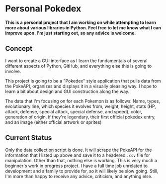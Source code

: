 <h1>Personal Pokedex</h1>

**This is a personal project that I am working on while attempting to learn more about various libraries in Python. Feel free to let me know what I can improve upon. I'm just starting out, so any advice is welcome.**

<h2>Concept</h2>

I want to create a GUI interface as I learn the fundamentals of several different aspects of Python, GitHub, and everything else this is going to involve.

This project is going to be a "Pokedex" style application that pulls data from the PokeAPI, organizes and displays it in a visually pleasing way. I hope to learn a bit about design and GUI construction along the way.

The data that I'm focusing on for each Pokemon is as follows: Name, types, evolutionary line, which species it evolves from, weight, height, stats (HP, attack, defense, special attack, special defense, and speed), color, generation of origin, if they're legendary, their first official pokedex entry, and an image (either official artwork or sprites)

<h2>Current Status</h2>

Only the data collection script is done. It will scrape the PokeAPI for the information that I listed up above and save it to a headered ```.csv``` file for manipulation. Other than that, nothing else is working. This is very much a beginner's work in progress project. I have a full time job unrelated to development and a family to provide for, so it will likely be slow going. Still, I'm more than happy to receive any advice, criticism, and anything else.